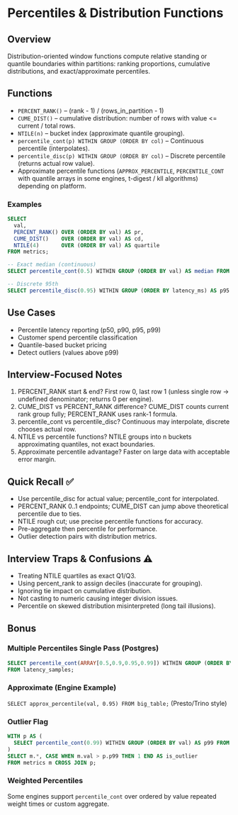 # Percentiles & Distribution Functions

## Overview
Distribution-oriented window functions compute relative standing or quantile boundaries within partitions: ranking proportions, cumulative distributions, and exact/approximate percentiles.

## Functions
- `PERCENT_RANK()` – (rank - 1) / (rows_in_partition - 1)
- `CUME_DIST()` – cumulative distribution: number of rows with value <= current / total rows.
- `NTILE(n)` – bucket index (approximate quantile grouping).
- `percentile_cont(p) WITHIN GROUP (ORDER BY col)` – Continuous percentile (interpolates).
- `percentile_disc(p) WITHIN GROUP (ORDER BY col)` – Discrete percentile (returns actual row value).
- Approximate percentile functions (`APPROX_PERCENTILE`, `PERCENTILE_CONT` with quantile arrays in some engines, t-digest / kll algorithms) depending on platform.

### Examples
```sql
SELECT
  val,
  PERCENT_RANK() OVER (ORDER BY val) AS pr,
  CUME_DIST()    OVER (ORDER BY val) AS cd,
  NTILE(4)       OVER (ORDER BY val) AS quartile
FROM metrics;

-- Exact median (continuous)
SELECT percentile_cont(0.5) WITHIN GROUP (ORDER BY val) AS median FROM metrics;

-- Discrete 95th
SELECT percentile_disc(0.95) WITHIN GROUP (ORDER BY latency_ms) AS p95 FROM latency_samples;
```

## Use Cases
- Percentile latency reporting (p50, p90, p95, p99)
- Customer spend percentile classification
- Quantile-based bucket pricing
- Detect outliers (values above p99)

## Interview-Focused Notes
1. PERCENT_RANK start & end? First row 0, last row 1 (unless single row → undefined denominator; returns 0 per engine).
2. CUME_DIST vs PERCENT_RANK difference? CUME_DIST counts current rank group fully; PERCENT_RANK uses rank-1 formula.
3. percentile_cont vs percentile_disc? Continuous may interpolate, discrete chooses actual row.
4. NTILE vs percentile functions? NTILE groups into n buckets approximating quantiles, not exact boundaries.
5. Approximate percentile advantage? Faster on large data with acceptable error margin.

## Quick Recall ✅
- Use percentile_disc for actual value; percentile_cont for interpolated.
- PERCENT_RANK 0..1 endpoints; CUME_DIST can jump above theoretical percentile due to ties.
- NTILE rough cut; use precise percentile functions for accuracy.
- Pre-aggregate then percentile for performance.
- Outlier detection pairs with distribution metrics.

## Interview Traps & Confusions ⚠️
- Treating NTILE quartiles as exact Q1/Q3.
- Using percent_rank to assign deciles (inaccurate for grouping).
- Ignoring tie impact on cumulative distribution.
- Not casting to numeric causing integer division issues.
- Percentile on skewed distribution misinterpreted (long tail illusions).

## Bonus
### Multiple Percentiles Single Pass (Postgres)
```sql
SELECT percentile_cont(ARRAY[0.5,0.9,0.95,0.99]) WITHIN GROUP (ORDER BY latency_ms) AS pcts
FROM latency_samples;
```

### Approximate (Engine Example)
`SELECT approx_percentile(val, 0.95) FROM big_table;` (Presto/Trino style)

### Outlier Flag
```sql
WITH p AS (
  SELECT percentile_cont(0.99) WITHIN GROUP (ORDER BY val) AS p99 FROM metrics
)
SELECT m.*, CASE WHEN m.val > p.p99 THEN 1 END AS is_outlier
FROM metrics m CROSS JOIN p;
```

### Weighted Percentiles
Some engines support `percentile_cont` over ordered by value repeated weight times or custom aggregate.

